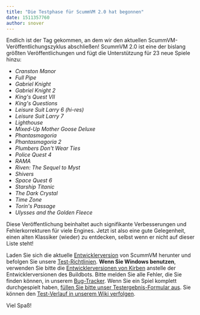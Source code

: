 ```yaml
---
title: "Die Testphase für ScummVM 2.0 hat begonnen"
date: 1511357760
author: snover
---
```


Endlich ist der Tag gekommen, an dem wir den aktuellen ScummVM-Veröffentlichungszyklus abschließen! ScummVM 2.0 ist eine der bislang größten Veröffentlichungen und fügt die Unterstützung für 23 neue Spiele hinzu:

*   *Cranston Manor*
*   *Full Pipe*
*   *Gabriel Knight*
*   *Gabriel Knight 2*
*   *King's Quest VII*
*   *King's Questions*
*   *Leisure Suit Larry 6 (hi-res)*
*   *Leisure Suit Larry 7*
*   *Lighthouse*
*   *Mixed-Up Mother Goose Deluxe*
*   *Phantasmagoria*
*   *Phantasmagoria 2*
*   *Plumbers Don't Wear Ties*
*   *Police Quest 4*
*   *RAMA*
*   *Riven: The Sequel to Myst*
*   *Shivers*
*   *Space Quest 6*
*   *Starship Titanic*
*   *The Dark Crystal*
*   *Time Zone*
*   *Torin's Passage*
*   *Ulysses and the Golden Fleece*

Diese Veröffentlichung beinhaltet auch signifikante Verbesserungen und Fehlerkorrekturen für viele Engines. Jetzt ist also eine gute Gelegenheit, einen alten Klassiker (wieder) zu entdecken, selbst wenn er nicht auf dieser Liste steht!

Laden Sie sich die aktuelle [Entwicklerversion](/downloads/#daily) von ScummVM herunter und befolgen Sie unsere [Test-Richtlinien](http://wiki.scummvm.org/index.php/Release_Testing). **Wenn Sie Windows benutzen**, verwenden Sie bitte die [Entwicklerversionen von Kirben](http://scummvm.org/downloads/scummvm-win32.exe) anstelle der Entwicklerversionen des Buildbots. Bitte melden Sie alle Fehler, die Sie finden können, in unserem [Bug-Tracker](https://bugs.scummvm.org/). Wenn Sie ein Spiel komplett durchgespielt haben, [füllen Sie bitte unser Testergebnis-Formular aus](https://docs.google.com/forms/d/e/1FAIpQLSfiAycQmgaBEDsb0KNpZrNAaqBtilZe4SHWRDYcykeKqLHFvg/viewform). Sie können den [Test-Verlauf in unserem Wiki verfolgen](http://wiki.scummvm.org/index.php/Release_Testing/2.0.0).

Viel Spaß!
